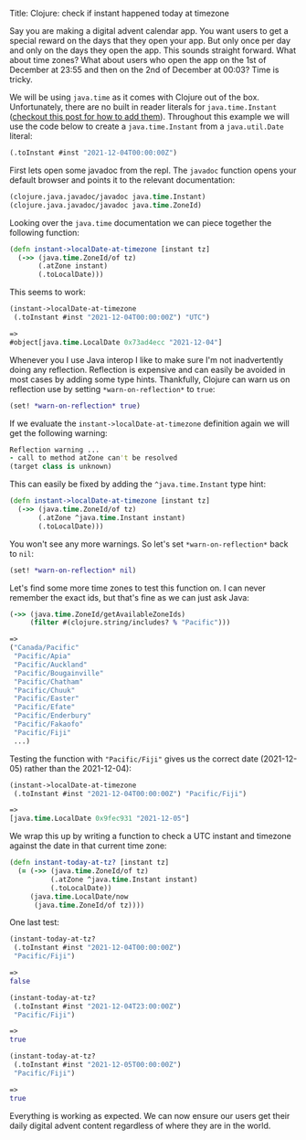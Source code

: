 Title: Clojure: check if instant happened today at timezone

Say you are making a digital advent calendar app. You want users to get a special reward on the days that they open your app. But only once per day and only on the days they open the app. This sounds straight forward. What about time zones? What about users who open the app on the 1st of December at 23:55 and then on the 2nd of December at 00:03? Time is tricky.

We will be using `java.time` as it comes with Clojure out of the box. Unfortunately, there are no built in reader literals for `java.time.Instant` ([checkout this post for how to add them](https://andersmurphy.com/2019/08/03/clojure-using-java-time-with-jdbc#reader-literals)). Throughout this example we will use the code below to create a `java.time.Instant` from a `java.util.Date` literal:

```Clojure
(.toInstant #inst "2021-12-04T00:00:00Z")
```

First lets open some javadoc from the repl. The `javadoc` function opens your default browser and points it to the relevant documentation:

```Clojure
(clojure.java.javadoc/javadoc java.time.Instant)
(clojure.java.javadoc/javadoc java.time.ZoneId)
```

Looking over the `java.time` documentation we can piece together the following function:

```Clojure
(defn instant->localDate-at-timezone [instant tz]
  (->> (java.time.ZoneId/of tz)
       (.atZone instant)
       (.toLocalDate)))
```

This seems to work:

```Clojure
(instant->localDate-at-timezone
 (.toInstant #inst "2021-12-04T00:00:00Z") "UTC")

=>
#object[java.time.LocalDate 0x73ad4ecc "2021-12-04"]
```

Whenever you I use Java interop I like to make sure I'm not inadvertently doing any reflection. Reflection is expensive and can easily be avoided in most cases by adding some type hints. Thankfully, Clojure can warn us on reflection use by setting `*warn-on-reflection*` to `true`:

```Clojure
(set! *warn-on-reflection* true)
```

If we evaluate the `instant->localDate-at-timezone` definition again we will get the following warning:

```Clojure
Reflection warning ...
- call to method atZone can't be resolved
(target class is unknown)
```
This can easily be fixed by adding the `^java.time.Instant` type hint:

```Clojure
(defn instant->localDate-at-timezone [instant tz]
  (->> (java.time.ZoneId/of tz)
       (.atZone ^java.time.Instant instant)
       (.toLocalDate)))
```

You won't see any more warnings. So let's set `*warn-on-reflection*` back to `nil`:

```Clojure
(set! *warn-on-reflection* nil)
```

Let's find some more time zones to test this function on. I can never remember the exact ids, but that's fine as we can just ask Java:

```Clojure
(->> (java.time.ZoneId/getAvailableZoneIds)
     (filter #(clojure.string/includes? % "Pacific")))

=>
("Canada/Pacific"
 "Pacific/Apia"
 "Pacific/Auckland"
 "Pacific/Bougainville"
 "Pacific/Chatham"
 "Pacific/Chuuk"
 "Pacific/Easter"
 "Pacific/Efate"
 "Pacific/Enderbury"
 "Pacific/Fakaofo"
 "Pacific/Fiji"
 ...)
```

Testing the function with  `"Pacific/Fiji"` gives us the correct date (2021-12-05) rather than the 2021-12-04):

```Clojure
(instant->localDate-at-timezone
 (.toInstant #inst "2021-12-04T00:00:00Z") "Pacific/Fiji")

=>
[java.time.LocalDate 0x9fec931 "2021-12-05"]
```

We wrap this up by writing a function to check a UTC instant and timezone against the date in that current time zone:

```Clojure
(defn instant-today-at-tz? [instant tz]
  (= (->> (java.time.ZoneId/of tz)
          (.atZone ^java.time.Instant instant)
          (.toLocalDate))
     (java.time.LocalDate/now
      (java.time.ZoneId/of tz))))
```

One last test:

```Clojure
(instant-today-at-tz?
 (.toInstant #inst "2021-12-04T00:00:00Z")
 "Pacific/Fiji")

=>
false

(instant-today-at-tz?
 (.toInstant #inst "2021-12-04T23:00:00Z")
 "Pacific/Fiji")

=>
true

(instant-today-at-tz?
 (.toInstant #inst "2021-12-05T00:00:00Z")
 "Pacific/Fiji")

=>
true
```

Everything is working as expected. We can now ensure our users get their daily digital advent content regardless of where they are in the world.
